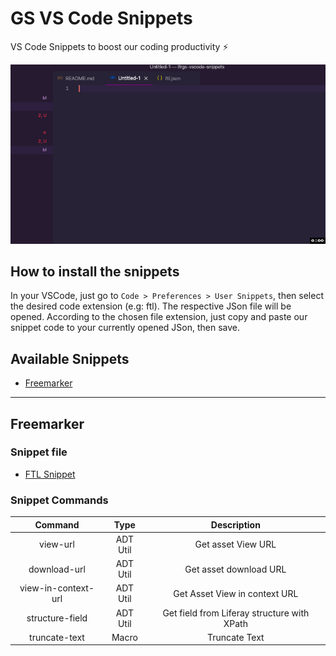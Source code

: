 # GS VS Code Snippets

VS Code Snippets to boost our coding productivity :zap:

![alt text](https://github.com/jordanamorais/lfrgs-vscode-snippets/blob/freemarker-snippets/snippets/img/vscode-snippets.gif "Vs Code Snippets")

## How to install the snippets

In your VSCode, just go to `Code > Preferences > User Snippets`, then select the desired code extension (e.g: ftl). 
The respective JSon file will be opened.
According to the chosen file extension, just copy and paste our snippet code to your currently opened JSon, then save.

## Available Snippets

* [Freemarker](#freemarker)

----

## Freemarker

### Snippet file

* [FTL Snippet](/snippets/ftl.json) 

### Snippet Commands

|       Command       |   Type   |                 Description                 |
| :-----------------: | :------: | :-----------------------------------------: |
|      view-url       | ADT Util |             Get asset View URL              |
|    download-url     | ADT Util |           Get asset download URL            |
| view-in-context-url | ADT Util |        Get Asset View in context URL        |
|   structure-field   | ADT Util | Get field from Liferay structure with XPath |
|    truncate-text    |  Macro   |                Truncate Text                |



